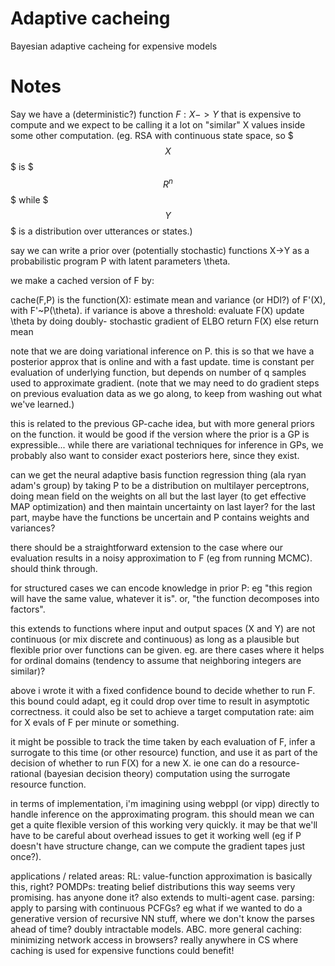 # Adaptive cacheing
Bayesian adaptive cacheing for expensive models

# Notes

Say we have a (deterministic?) function $F:X->Y$ that is expensive to compute and we expect to be calling it a lot on "similar" X values inside some other computation. (eg. RSA with continuous state space, so $$$X$$$ is $$$R^n$$$ while $$$Y$$$ is a distribution over utterances or states.) 

say we can write a prior over (potentially stochastic) functions X->Y as a probabilistic program P with latent parameters \theta.

we make a cached version of F by:

cache(F,P) is the function(X):
  estimate mean and  variance (or HDI?) of F'(X), with F'~P(\theta).
  if variance is above a threshold:
    evaluate F(X)
    update \theta by doing doubly- stochastic gradient of ELBO
    return F(X)
  else return mean

note that we are doing variational inference on P. this is so that we have a posterior approx that is online and with a fast update. time is constant per evaluation of underlying function, but depends on number of q samples used to approximate gradient. (note that we may need to do gradient steps on previous evaluation data as we go along, to keep from washing out what we've learned.)

this is related to the previous GP-cache idea, but with more general priors on the function. it would be good if the version where the prior is a GP is expressible... while there are variational techniques for inference in GPs, we probably also want to consider exact posteriors here, since they exist. 

can we get the neural adaptive basis function regression thing (ala ryan adam's group) by taking P to be a distribution on multilayer perceptrons, doing mean field on the weights on all but the last layer (to get effective MAP optimization) and then maintain uncertainty on last layer? for the last part, maybe have the functions be uncertain and P contains weights and variances?

there should be a straightforward extension to the case where our evaluation results in a noisy approximation to F (eg from running MCMC). should think through.

for structured cases we can encode knowledge in prior P: eg "this region will have the same value, whatever it is". or, "the function decomposes into factors".

this extends to functions where input and output spaces (X and Y) are not continuous (or mix discrete and continuous) as long as a plausible but flexible prior over functions can be given. eg. are there cases where it helps for ordinal domains (tendency to assume that neighboring integers are similar)?

above i wrote it with a fixed confidence bound to decide whether to run F. this bound could adapt, eg it could drop over time to result in asymptotic correctness. it could also be set to achieve a target computation rate: aim for X evals of F per minute or something.

it might be possible to track the time taken by each evaluation of F, infer a surrogate to this time (or other resource) function, and use it as part of the decision of whether to run F(X) for a new X. ie one can do a resource-rational (bayesian decision theory) computation using the surrogate resource function.

in terms of implementation, i'm imagining using webppl (or vipp) directly to handle inference on the approximating program. this should mean we can get a quite flexible version of this working very quickly. it may be that we'll have to be careful about overhead issues to get it working well (eg if P doesn't have structure change, can we compute the gradient tapes just once?).



applications / related areas:
RL: value-function approximation is basically this, right?
POMDPs: treating belief distributions this way seems very promising. has anyone done it? also extends to multi-agent case.
parsing: apply to parsing with continuous PCFGs? eg what if we wanted to do a generative version of recursive NN stuff, where we don't know the parses ahead of time?
doubly intractable models.
ABC.
more general caching: minimizing network access in browsers?
really anywhere in CS where caching is used for expensive functions could benefit!
